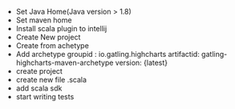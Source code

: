 - Set Java Home(Java version > 1.8)
- Set maven home
- Install scala plugin to intellij
- Create New project
- Create from achetype
- Add archetype
groupid : io.gatling.highcharts
artifactid: gatling-highcharts-maven-archetype
version: {latest}
- create project
- create new file  <filename>.scala
- add scala sdk
- start writing tests
